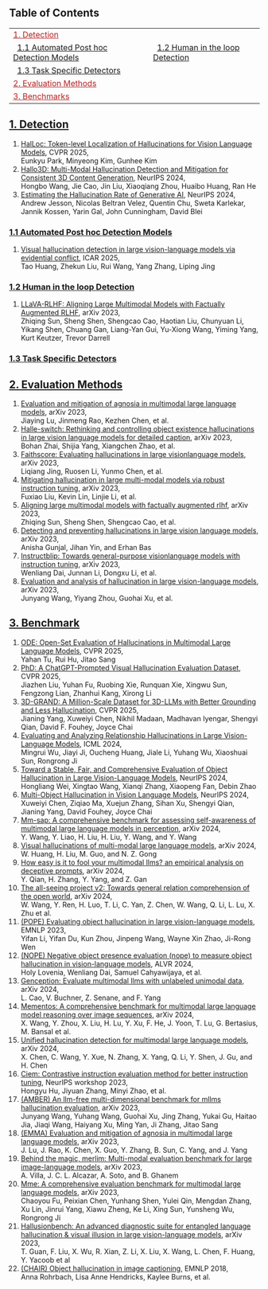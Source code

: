 ## Table of Contents
<table>
<tr><td colspan="2"><a href="#1-detection" style="color:#B22222">1. Detection</a></td></tr>
<tr>
  <td>&ensp;<a href="#11-automated-post-hoc-detection-models">1.1 Automated Post hoc Detection Models</a></td>
  <td>&ensp;<a href="#12-human-in-the-loop-detection">1.2 Human in the loop Detection</a></td>
</tr>
<tr>
  <td>&ensp;<a href="#13-task-specific-detection">1.3 Task Specific Detectors</a></td>
  <!-- <td>&ensp;<a href="#12-human-in-the-loop-detection">1.2 Human in the loop Detection</a></td> -->
</tr>

<tr><td colspan="2"><a href="#2-evaluation-methods" style="color:#B22222">2. Evaluation Methods</a></td></tr>
<tr><td colspan="2"><a href="#3-benchmarks" style="color:#B22222">3. Benchmarks</a></td></tr>

</table>

## [1. Detection](#content)
1. [HalLoc: Token-level Localization of Hallucinations for Vision Language Models](https://arxiv.org/abs/2506.10286), CVPR 2025, \
Eunkyu Park, Minyeong Kim, Gunhee Kim
1. [Hallo3D: Multi-Modal Hallucination Detection and Mitigation for Consistent 3D Content Generation](https://proceedings.neurips.cc/paper_files/paper/2024/hash/d75660d6eb0ce31360c768fef85301dd-Abstract-Conference.html), NeurIPS 2024, \
Hongbo Wang, Jie Cao, Jin Liu, Xiaoqiang Zhou, Huaibo Huang, Ran He
1. [Estimating the Hallucination Rate of Generative AI](https://nips.cc/virtual/2024/poster/95553), NeurIPS 2024, \
Andrew Jesson, Nicolas Beltran Velez, Quentin Chu, Sweta Karlekar, Jannik Kossen, Yarin Gal, John Cunningham, David Blei

### [1.1 Automated Post hoc Detection Models](#content)
1. [Visual hallucination detection in large vision-language models via evidential conflict](https://www.sciencedirect.com/science/article/abs/pii/S0888613X25001483), ICAR 2025, \
Tao Huang, Zhekun Liu, Rui Wang, Yang Zhang, Liping Jing

### [1.2 Human in the loop Detection](#content)
1. [LLaVA-RLHF: Aligning Large Multimodal Models with Factually Augmented RLHF](https://llava-rlhf.github.io/), arXiv 2023, \
Zhiqing Sun, Sheng Shen, Shengcao Cao, Haotian Liu, Chunyuan Li, Yikang Shen, Chuang Gan, Liang-Yan Gui, Yu-Xiong Wang, Yiming Yang, Kurt Keutzer, Trevor Darrell

### [1.3 Task Specific Detectors](#content)


## [2. Evaluation Methods](#content)
1. [Evaluation and mitigation of agnosia in multimodal large language models](), arXiv 2023, \
Jiaying Lu, Jinmeng Rao, Kezhen Chen, et al.
1. [Halle-switch: Rethinking and controlling object existence hallucinations in large vision language models for detailed caption](), arXiv 2023, \
Bohan Zhai, Shijia Yang, Xiangchen Zhao, et al.
1. [Faithscore: Evaluating hallucinations in large visionlanguage models](), arXiv 2023, \
Liqiang Jing, Ruosen Li, Yunmo Chen, et al.
1. [Mitigating hallucination in large multi-modal models via robust instruction tuning](), arXiv 2023, \
Fuxiao Liu, Kevin Lin, Linjie Li, et al.
1. [Aligning large multimodal models with factually augmented rlhf](), arXiv 2023, \
Zhiqing Sun, Sheng Shen, Shengcao Cao, et al.
1. [Detecting and preventing hallucinations in large vision language models](), arXiv 2023, \
Anisha Gunjal, Jihan Yin, and Erhan Bas
1. [Instructblip: Towards general-purpose visionlanguage models with instruction tuning](), arXiv 2023, \
Wenliang Dai, Junnan Li, Dongxu Li, et al.
1. [Evaluation and analysis of hallucination in large vision-language models](), arXiv 2023, \
Junyang Wang, Yiyang Zhou, Guohai Xu, et al.

## [3. Benchmark](#content)
1. [ODE: Open-Set Evaluation of Hallucinations in Multimodal Large Language Models](https://arxiv.org/abs/2409.09318), CVPR 2025, \
Yahan Tu, Rui Hu, Jitao Sang
1. [PhD: A ChatGPT-Prompted Visual Hallucination Evaluation Dataset](https://huggingface.co/datasets/AIMClab-RUC/PhD), CVPR 2025, \
Jiazhen Liu, Yuhan Fu, Ruobing Xie, Runquan Xie, Xingwu Sun, Fengzong Lian, Zhanhui Kang, Xirong Li
1. [3D-GRAND: A Million-Scale Dataset for 3D-LLMs with Better Grounding and Less Hallucination](https://arxiv.org/abs/2406.05132), CVPR 2025, \
Jianing Yang, Xuweiyi Chen, Nikhil Madaan, Madhavan Iyengar, Shengyi Qian, David F. Fouhey, Joyce Chai
1. [Evaluating and Analyzing Relationship Hallucinations in Large Vision-Language Models](https://arxiv.org/abs/2406.16449), ICML 2024, \
Mingrui Wu, Jiayi Ji, Oucheng Huang, Jiale Li, Yuhang Wu, Xiaoshuai Sun, Rongrong Ji
1. [Toward a Stable, Fair, and Comprehensive Evaluation of Object Hallucination in Large Vision-Language Models](https://nips.cc/virtual/2024/poster/93023), NeurIPS 2024, \
Hongliang Wei, Xingtao Wang, Xianqi Zhang, Xiaopeng Fan, Debin Zhao
1. [Multi-Object Hallucination in Vision Language Models](https://nips.cc/virtual/2024/poster/95666), NeurIPS 2024, \
Xuweiyi Chen, Ziqiao Ma, Xuejun Zhang, Sihan Xu, Shengyi Qian, Jianing Yang, David Fouhey, Joyce Chai
1. [Mm-sap: A comprehensive benchmark for assessing self-awareness of multimodal large language models in perception](), arXiv 2024, \
Y. Wang, Y. Liao, H. Liu, H. Liu, Y. Wang, and Y. Wang
1. [Visual hallucinations of multi-modal large language models](), arXiv 2024, \
W. Huang, H. Liu, M. Guo, and N. Z. Gong
1. [How easy is it to fool your multimodal llms? an empirical analysis on deceptive prompts](), arXiv 2024, \
Y. Qian, H. Zhang, Y. Yang, and Z. Gan
1. [The all-seeing project v2: Towards general relation comprehension of the open world](), arXiv 2024, \
W. Wang, Y. Ren, H. Luo, T. Li, C. Yan, Z. Chen, W. Wang, Q. Li, L. Lu, X. Zhu et al.
1. [(POPE) Evaluating object hallucination in large vision-language models](https://arxiv.org/abs/2305.10355), EMNLP 2023, \
Yifan Li, Yifan Du, Kun Zhou, Jinpeng Wang, Wayne Xin Zhao, Ji-Rong Wen
1. [(NOPE) Negative object presence evaluation (nope) to measure object hallucination in vision-language models](), ALVR 2024, \
Holy Lovenia, Wenliang Dai, Samuel Cahyawijaya, et al.
1. [Genception: Evaluate multimodal llms with unlabeled unimodal data](), arXiv 2024, \
L. Cao, V. Buchner, Z. Senane, and F. Yang
1. [Mementos: A comprehensive benchmark for multimodal large language model reasoning over image sequences](), arXiv 2024, \
X. Wang, Y. Zhou, X. Liu, H. Lu, Y. Xu, F. He, J. Yoon, T. Lu, G. Bertasius, M. Bansal et al.
1. [Unified hallucination detection for multimodal large language models](), arXiv 2024, \
X. Chen, C. Wang, Y. Xue, N. Zhang, X. Yang, Q. Li, Y. Shen, J. Gu, and H. Chen
1. [Ciem: Contrastive instruction evaluation method for better instruction tuning](), NeurIPS workshop 2023, \
Hongyu Hu, Jiyuan Zhang, Minyi Zhao, et al.
1. [(AMBER) An llm-free multi-dimensional benchmark for mllms hallucination evaluation](https://arxiv.org/abs/2311.07397), arXiv 2023, \
Junyang Wang, Yuhang Wang, Guohai Xu, Jing Zhang, Yukai Gu, Haitao Jia, Jiaqi Wang, Haiyang Xu, Ming Yan, Ji Zhang, Jitao Sang
1. [(EMMA) Evaluation and mitigation of agnosia in multimodal large language models](), arXiv 2023, \
J. Lu, J. Rao, K. Chen, X. Guo, Y. Zhang, B. Sun, C. Yang, and J. Yang
1. [Behind the magic, merlim: Multi-modal evaluation benchmark for large image-language models](), arXiv 2023, \
A. Villa, J. C. L. Alcazar, A. Soto, and B. Ghanem
1. [Mme: A comprehensive evaluation benchmark for multimodal large language models](https://arxiv.org/abs/2306.13394), arXiv 2023, \
Chaoyou Fu, Peixian Chen, Yunhang Shen, Yulei Qin, Mengdan Zhang, Xu Lin, Jinrui Yang, Xiawu Zheng, Ke Li, Xing Sun, Yunsheng Wu, Rongrong Ji
1. [Hallusionbench: An advanced diagnostic suite for entangled language hallucination & visual illusion in large vision-language models](), arXiv 2023, \
T. Guan, F. Liu, X. Wu, R. Xian, Z. Li, X. Liu, X. Wang, L. Chen, F. Huang, Y. Yacoob et al
1. [(CHAIR) Object hallucination in image captioning](), EMNLP 2018, \
Anna Rohrbach, Lisa Anne Hendricks, Kaylee Burns, et al.